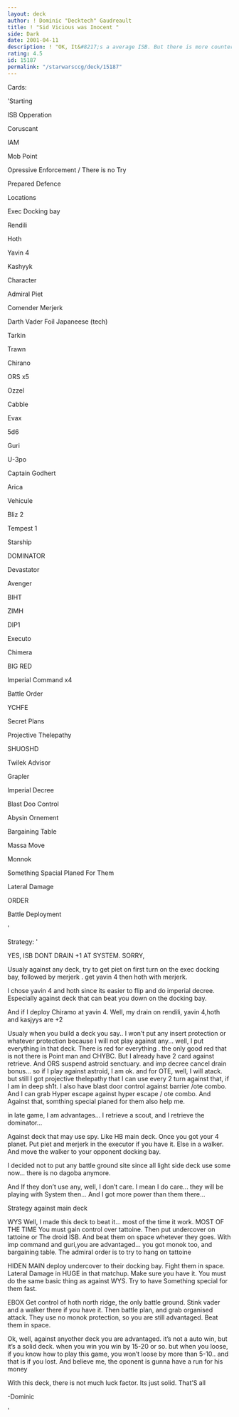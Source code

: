```yaml
---
layout: deck
author: ! Dominic "Decktech" Gaudreault
title: ! "Sid Vicious was Inocent "
side: Dark
date: 2001-04-11
description: ! "OK, It&#8217;s a average ISB. But there is more counter-defensive that in any usual ISB deck."
rating: 4.5
id: 15187
permalink: "/starwarsccg/deck/15187"
---
```

Cards: 

'Starting


ISB Opperation

Coruscant

IAM

Mob Point

Opressive Enforcement / There is no Try

Prepared Defence


Locations


Exec Docking bay

Rendili

Hoth

Yavin 4

Kashyyk


Character


Admiral Piet

Comender Merjerk

Darth Vader Foil Japaneese (tech)

Tarkin

Trawn

Chirano

ORS x5

Ozzel

Cabble

Evax

5d6

Guri

U-3po

Captain Godhert

Arica


Vehicule


Bliz 2

Tempest 1


Starship


DOMINATOR

Devastator

Avenger

BIHT

ZIMH

DIP1

Executo

Chimera


BIG RED 


Imperial Command x4

Battle Order

YCHFE

Secret Plans

Projective Thelepathy

SHUOSHD

Twilek Advisor

Grapler

Imperial Decree

Blast Doo Control

Abysin Ornement

Bargaining Table

Massa Move

Monnok

Something Spacial Planed For Them

Lateral Damage


ORDER


Battle Deployment

'

Strategy: '

YES, ISB DONT DRAIN +1 AT SYSTEM. SORRY, 


Usualy against any deck, try to get piet on first turn on the exec docking bay, followed by merjerk . get yavin 4 then hoth with merjerk.


I chose yavin 4 and hoth since its easier to flip and do imperial decree. Especially against deck that can beat you down on the docking bay.


And if I deploy Chiramo at yavin 4. Well, my drain on rendili, yavin 4,hoth and kasjyys are +2


Usualy when you build a deck you say.. I won’t put any insert protection or whatever protection because I will not play against any... well, I put everything in that deck. There is red for everything . the only good red that is not there is Point man and CHYBC. But I already have 2 card against retrieve. And ORS suspend astroid senctuary. and imp decree cancel drain bonus... so if I play against astroid, I am ok. and for OTE, well, I will atack. but still I got projective thelepathy that I can use every 2 turn against that, if I am in deep sh1t. I also have blast door control against barrier /ote combo. And I can grab Hyper escape against hyper escape / ote combo. And Against that, somthing special planed for them also help me.


in late game, I am advantages... I retrieve a scout, and I retrieve the dominator...


Against deck that may use spy. Like HB main deck. Once you got your 4 planet. Put piet and merjerk in  the executor if you have it. Else in a walker. And move the walker to your opponent docking bay.


I decided not to put any battle ground site since all light side deck use some now... there is no dagoba anymore.


And If they don’t use any, well, I don’t care. I mean I do care... they will be playing with System then... And I got more power than them there...



Strategy against main deck


WYS  Well, I made this deck to beat it... most of the time it work. MOST OF THE TIME  You must gain control over tattoine. Then put undercover on tattoine or The droid ISB. And beat them on space whetever they goes. With imp command and guri,you are advantaged... you got monok too, and bargaining table. The admiral order is to try to hang on tattoine


HIDEN MAIN deploy undercover to their docking bay. Fight them in space. Lateral Damage in HUGE in that matchup. Make sure you have it. You must do the same basic thing as against WYS. Try to have Something special for them fast. 


EBOX Get control of hoth north ridge, the only battle ground. Stink vader and a walker there if you have it. Then battle plan, and grab organised attack. They use no monok protection, so you are still  advantaged. Beat them in space.


Ok, well, against anyother deck you are advantaged. it’s not a auto win, but it’s a solid deck. when you win you win by 15-20 or so. but when you loose, if you know how to play this game, you won’t loose by more than 5-10.. and that is if you lost. And believe me, the oponent is gunna have a run for his money 


With this deck, there is not much luck factor. Its just solid. That’S all


-Dominic

'
